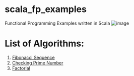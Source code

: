 # scala_fp_examples
Functional Programming Examples written in Scala
![image](https://user-images.githubusercontent.com/24731282/191842043-607f9e33-c87c-4d9c-a375-0e9897640110.png)

# List of Algorithms:
1) [Fibonacci Sequence](https://github.com/abhishek-1309/scala_fp_examples/tree/main/src)
2) [Checking Prime Number](https://github.com/abhishek-1309/scala_fp_examples/tree/main/src)
2) [Factorial](https://github.com/abhishek-1309/scala_fp_examples/tree/main/src)
